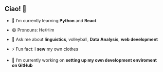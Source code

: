 ## Ciao! 👋

<!--
**niccostantini/niccostantini** is a ✨ _special_ ✨ repository because its `README.md` (this file) appears on your GitHub profile.

Here are some ideas to get you started:


- 🔭 I’m currently working on ...
- 🤔 I’m looking for help with ...
- 👯 I’m looking to collaborate on ...
- 📫 How to reach me: ...

--> 

- 🌱 I’m currently learning <b>Python</b> and <b>React</b>
- 😄 Pronouns: He/Him
- 💬 Ask me about <b>linguistics</b>, </b>volleyball</b>, <b>Data Analysis</b>, <b>web development</b>
- ⚡ Fun fact: I <b>sew</b> my own clothes

- 🔭 I’m currently working on <b>setting up my own development enviroment on GitHub</b>


